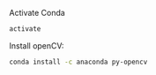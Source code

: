 Activate Conda
```bash
activate 
```

Install openCV:
```bash
conda install -c anaconda py-opencv 
```
